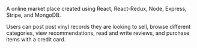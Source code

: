 A online market place created using React, React-Redux, Node, Express, Stripe, and MongoDB.

Users can post post vinyl records they are looking to sell, browse different categories, view recommendations, read and write reviews, and purchase items with a credit card.
